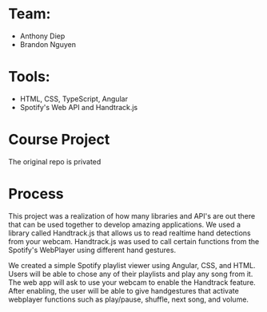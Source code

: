 # Team:
- Anthony Diep
- Brandon Nguyen

# Tools:
- HTML, CSS, TypeScript, Angular
- Spotify's Web API and Handtrack.js

# Course Project
The original repo is privated

# Process
This project was a realization of how many libraries and API's are out there that can be used together 
to develop amazing applications. We used a library called Handtrack.js that allows us to read realtime
hand detections from your webcam. Handtrack.js was used to call certain functions from the Spotify's WebPlayer
using different hand gestures. 

We created a simple Spotify playlist viewer using Angular, CSS, and HTML. Users will be able to chose any 
of their playlists and play any song from it. The web app will ask to use your webcam to enable the Handtrack
feature. After enabling, the user will be able to give handgestures that activate webplayer functions such as
play/pause, shuffle, next song, and volume.


